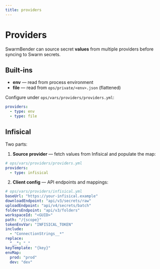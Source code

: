 ```yaml
---
title: providers
---
```


# Providers

SwarmBender can source secret **values** from multiple providers before syncing to Swarm secrets.

## Built-ins
- **env** — read from process environment
- **file** — read from `ops/private/<env>.json` (flattened)

Configure under `ops/vars/providers/providers.yml`:
```yml
providers:
  - type: env
  - type: file
```

## Infisical
Two parts:

1) **Source provider** — fetch values from Infisical and populate the map:
```yml
# ops/vars/providers/providers.yml
providers:
  - type: infisical
```

2) **Client config** — API endpoints and mappings:
```yml
# ops/vars/providers/infisical.yml
baseUrl: "https://your-infisical.example"
downloadEndpoint: "api/v3/secrets/raw"
uploadEndpoint: "api/v4/secrets/batch"
foldersEndpoint: "api/v3/folders"
workspaceId: "<GUID>"
path: "/{scope}"
tokenEnvVar: "INFISICAL_TOKEN"
include:
  - "ConnectionStrings__*"
replace:
  "__": "_"
keyTemplate: "{key}"
envMap:
  prod: "prod"
  dev: "dev"
```
